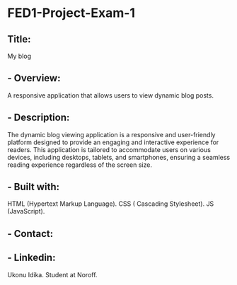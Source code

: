 
# FED1-Project-Exam-1

## Title:

My blog

## - Overview:
A responsive  application that allows users to view dynamic blog posts.

## - Description:
The dynamic blog viewing application is a responsive and user-friendly platform designed to provide an engaging and interactive experience for readers. This application is tailored to accommodate users on various devices, including desktops, tablets, and smartphones, ensuring a seamless reading experience regardless of the screen size.

## - Built with:
HTML (Hypertext Markup Language).
CSS ( Cascading Stylesheet).
JS (JavaScript).

## - Contact:

## - Linkedin:
Ukonu Idika.
Student at Noroff.
